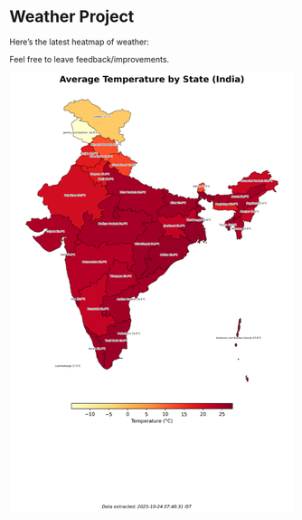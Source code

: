 # Weather Project

Here’s the latest heatmap of weather:

Feel free to leave feedback/improvements.

![India Heatmap](docs/assets/india_heatmap.png?v=FAE019)
